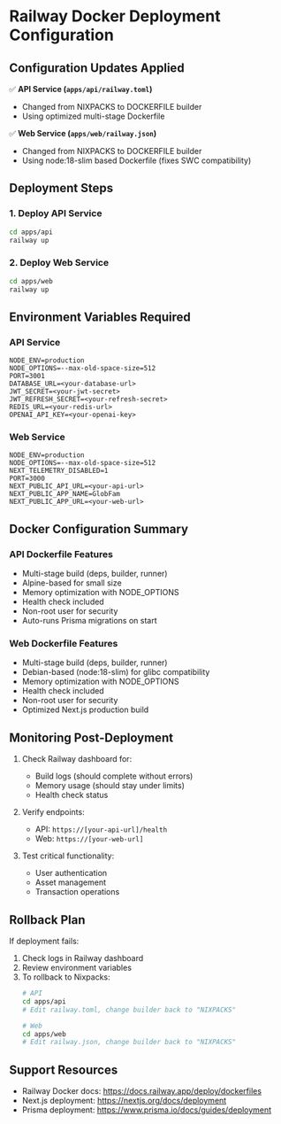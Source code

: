 # Railway Docker Deployment Configuration

## Configuration Updates Applied

✅ **API Service (`apps/api/railway.toml`)**
- Changed from NIXPACKS to DOCKERFILE builder
- Using optimized multi-stage Dockerfile

✅ **Web Service (`apps/web/railway.json`)**
- Changed from NIXPACKS to DOCKERFILE builder  
- Using node:18-slim based Dockerfile (fixes SWC compatibility)

## Deployment Steps

### 1. Deploy API Service
```bash
cd apps/api
railway up
```

### 2. Deploy Web Service
```bash
cd apps/web
railway up
```

## Environment Variables Required

### API Service
```
NODE_ENV=production
NODE_OPTIONS=--max-old-space-size=512
PORT=3001
DATABASE_URL=<your-database-url>
JWT_SECRET=<your-jwt-secret>
JWT_REFRESH_SECRET=<your-refresh-secret>
REDIS_URL=<your-redis-url>
OPENAI_API_KEY=<your-openai-key>
```

### Web Service
```
NODE_ENV=production
NODE_OPTIONS=--max-old-space-size=512
NEXT_TELEMETRY_DISABLED=1
PORT=3000
NEXT_PUBLIC_API_URL=<your-api-url>
NEXT_PUBLIC_APP_NAME=GlobFam
NEXT_PUBLIC_APP_URL=<your-web-url>
```

## Docker Configuration Summary

### API Dockerfile Features
- Multi-stage build (deps, builder, runner)
- Alpine-based for small size
- Memory optimization with NODE_OPTIONS
- Health check included
- Non-root user for security
- Auto-runs Prisma migrations on start

### Web Dockerfile Features  
- Multi-stage build (deps, builder, runner)
- Debian-based (node:18-slim) for glibc compatibility
- Memory optimization with NODE_OPTIONS
- Health check included
- Non-root user for security
- Optimized Next.js production build

## Monitoring Post-Deployment

1. Check Railway dashboard for:
   - Build logs (should complete without errors)
   - Memory usage (should stay under limits)
   - Health check status

2. Verify endpoints:
   - API: `https://[your-api-url]/health`
   - Web: `https://[your-web-url]`

3. Test critical functionality:
   - User authentication
   - Asset management
   - Transaction operations

## Rollback Plan

If deployment fails:
1. Check logs in Railway dashboard
2. Review environment variables
3. To rollback to Nixpacks:
   ```bash
   # API
   cd apps/api
   # Edit railway.toml, change builder back to "NIXPACKS"
   
   # Web  
   cd apps/web
   # Edit railway.json, change builder back to "NIXPACKS"
   ```

## Support Resources

- Railway Docker docs: https://docs.railway.app/deploy/dockerfiles
- Next.js deployment: https://nextjs.org/docs/deployment
- Prisma deployment: https://www.prisma.io/docs/guides/deployment